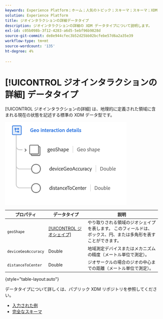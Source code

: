 ```yaml
---
keywords: Experience Platform；ホーム；人気のトピック；スキーマ；スキーマ；XDM；フィールド；スキーマ；スキーマ；ビーコン；インタラクションの詳細；データ型；データ型；
solution: Experience Platform
title: ジオインタラクションの詳細データタイプ
description: ジオインタラクションの詳細の XDM データタイプについて説明します。
exl-id: c05b098b-3f12-4283-a6d5-5ebf96b9828d
source-git-commit: de8e944cfec3b52d25bb02bcfebe57d6a2a35e39
workflow-type: tm+mt
source-wordcount: '135'
ht-degree: 4%

---
```


# [!UICONTROL ジオインタラクションの詳細] データタイプ

[!UICONTROL ジオインタラクションの詳細] は、地理的に定義された領域に含まれる現在の状態を記述する標準の XDM データ型です。

<img src="../images/data-types/geo-interaction-details.png" width="400" /><br />

| プロパティ | データタイプ | 説明 |
| --- | --- | --- |
| `geoShape` | [[!UICONTROL ジオシェイプ]](./geo-shape.md) | やり取りされる領域のジオシェイプを表します。 このフィールドは、ボックス、円、または多角形を表すことができます。 |
| `deviceGeoAccuracy` | Double | 地域測定デバイスまたはメカニズムの精度（メートル単位で測定）。 |
| `distanceToCenter` | Double | ジオサークルの場合のジオの中心までの距離（メートル単位で測定）。 |

{style="table-layout:auto"}

データタイプについて詳しくは、パブリック XDM リポジトリを参照してください。

* [入力された例](https://github.com/adobe/xdm/blob/master/components/datatypes/geo-interaction-details.example.1.json)
* [完全なスキーマ](https://github.com/adobe/xdm/blob/master/components/datatypes/geo-interaction-details.schema.json)
